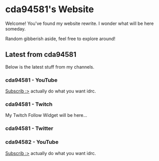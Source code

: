 # cda94581's Website
Welcome! You've found my website rewrite. I wonder what will be here someday.

Random gibberish aside, feel free to explore around!

## Latest from cda94581
Below is the latest stuff from my channels.

### cda94581 - YouTube
[Subscrib :>](https://www.youtube.com/cda94581?sub_confirmation=1) actually do what you want idrc.

<YouTubeVideo id="zu7m8I94kAs" />

### cda94581 - Twitch
My Twitch Follow Widget will be here...

<TwitchChannel id="cda94581" />

### cda94581 - Twitter
<TwitterFollow id="cda94581" />
<TwitterTimeline id="cda94581" />

### cda94582 - YouTube
[Subscrib :>](https://www.youtube.com/channel/UCAM79pxSAlMCBLSOh6UHqhw?sub_confirmation=1) actually do what you want idrc.

<YouTubeVideo id="ry5WhrjdXiU" />
